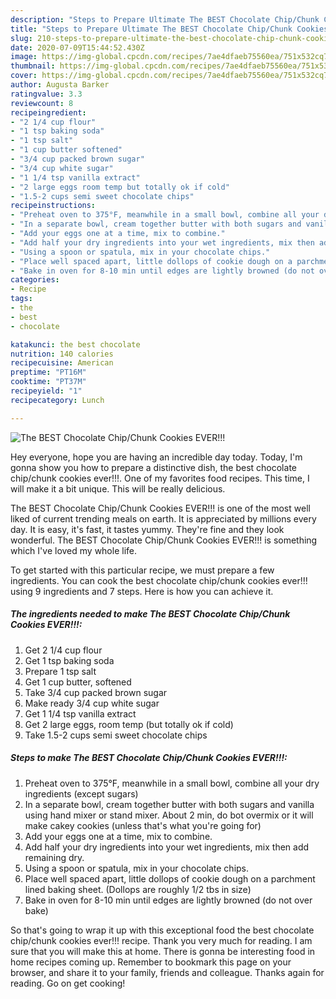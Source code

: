 ```yaml
---
description: "Steps to Prepare Ultimate The BEST Chocolate Chip/Chunk Cookies EVER!!!"
title: "Steps to Prepare Ultimate The BEST Chocolate Chip/Chunk Cookies EVER!!!"
slug: 210-steps-to-prepare-ultimate-the-best-chocolate-chip-chunk-cookies-ever
date: 2020-07-09T15:44:52.430Z
image: https://img-global.cpcdn.com/recipes/7ae4dfaeb75560ea/751x532cq70/the-best-chocolate-chipchunk-cookies-ever-recipe-main-photo.jpg
thumbnail: https://img-global.cpcdn.com/recipes/7ae4dfaeb75560ea/751x532cq70/the-best-chocolate-chipchunk-cookies-ever-recipe-main-photo.jpg
cover: https://img-global.cpcdn.com/recipes/7ae4dfaeb75560ea/751x532cq70/the-best-chocolate-chipchunk-cookies-ever-recipe-main-photo.jpg
author: Augusta Barker
ratingvalue: 3.3
reviewcount: 8
recipeingredient:
- "2 1/4 cup flour"
- "1 tsp baking soda"
- "1 tsp salt"
- "1 cup butter softened"
- "3/4 cup packed brown sugar"
- "3/4 cup white sugar"
- "1 1/4 tsp vanilla extract"
- "2 large eggs room temp but totally ok if cold"
- "1.5-2 cups semi sweet chocolate chips"
recipeinstructions:
- "Preheat oven to 375°F, meanwhile in a small bowl, combine all your dry ingredients (except sugars)"
- "In a separate bowl, cream together butter with both sugars and vanilla using hand mixer or stand mixer. About 2 min, do bot overmix or it will make cakey cookies (unless that&#39;s what you&#39;re going for)"
- "Add your eggs one at a time, mix to combine."
- "Add half your dry ingredients into your wet ingredients, mix then add remaining dry."
- "Using a spoon or spatula, mix in your chocolate chips."
- "Place well spaced apart, little dollops of cookie dough on a parchment lined baking sheet. (Dollops are roughly 1/2 tbs in size)"
- "Bake in oven for 8-10 min until edges are lightly browned (do not over bake)"
categories:
- Recipe
tags:
- the
- best
- chocolate

katakunci: the best chocolate 
nutrition: 140 calories
recipecuisine: American
preptime: "PT16M"
cooktime: "PT37M"
recipeyield: "1"
recipecategory: Lunch

---
```



![The BEST Chocolate Chip/Chunk Cookies EVER!!!](https://img-global.cpcdn.com/recipes/7ae4dfaeb75560ea/751x532cq70/the-best-chocolate-chipchunk-cookies-ever-recipe-main-photo.jpg)

Hey everyone, hope you are having an incredible day today. Today, I'm gonna show you how to prepare a distinctive dish, the best chocolate chip/chunk cookies ever!!!. One of my favorites food recipes. This time, I will make it a bit unique. This will be really delicious.



The BEST Chocolate Chip/Chunk Cookies EVER!!! is one of the most well liked of current trending meals on earth. It is appreciated by millions every day. It is easy, it's fast, it tastes yummy. They're fine and they look wonderful. The BEST Chocolate Chip/Chunk Cookies EVER!!! is something which I've loved my whole life.


To get started with this particular recipe, we must prepare a few ingredients. You can cook the best chocolate chip/chunk cookies ever!!! using 9 ingredients and 7 steps. Here is how you can achieve it.

<!--inarticleads1-->

##### The ingredients needed to make The BEST Chocolate Chip/Chunk Cookies EVER!!!:

1. Get 2 1/4 cup flour
1. Get 1 tsp baking soda
1. Prepare 1 tsp salt
1. Get 1 cup butter, softened
1. Take 3/4 cup packed brown sugar
1. Make ready 3/4 cup white sugar
1. Get 1 1/4 tsp vanilla extract
1. Get 2 large eggs, room temp (but totally ok if cold)
1. Take 1.5-2 cups semi sweet chocolate chips




<!--inarticleads2-->

##### Steps to make The BEST Chocolate Chip/Chunk Cookies EVER!!!:

1. Preheat oven to 375°F, meanwhile in a small bowl, combine all your dry ingredients (except sugars)
1. In a separate bowl, cream together butter with both sugars and vanilla using hand mixer or stand mixer. About 2 min, do bot overmix or it will make cakey cookies (unless that&#39;s what you&#39;re going for)
1. Add your eggs one at a time, mix to combine.
1. Add half your dry ingredients into your wet ingredients, mix then add remaining dry.
1. Using a spoon or spatula, mix in your chocolate chips.
1. Place well spaced apart, little dollops of cookie dough on a parchment lined baking sheet. (Dollops are roughly 1/2 tbs in size)
1. Bake in oven for 8-10 min until edges are lightly browned (do not over bake)




So that's going to wrap it up with this exceptional food the best chocolate chip/chunk cookies ever!!! recipe. Thank you very much for reading. I am sure that you will make this at home. There is gonna be interesting food in home recipes coming up. Remember to bookmark this page on your browser, and share it to your family, friends and colleague. Thanks again for reading. Go on get cooking!
